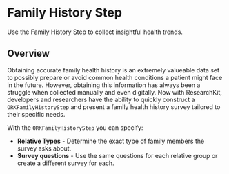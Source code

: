 # Family History Step

Use the Family History Step to collect insightful health trends.

## Overview

Obtaining accurate family health history is an extremely valueable data set to possibly prepare or avoid common health conditions a patient might face in the future. However, obtaining this information has always been a struggle when collected manually and even digitally. Now with ResearchKit, developers and researchers have the ability to quickly construct a ``ORKFamilyHistoryStep`` 
and present a family health history survey tailored to their specific needs. 

With the ``ORKFamilyHistoryStep`` you can specify:

- **Relative Types** - Determine the exact type of family members the survey asks about. 
- **Survey questions** - Use the same questions for each relative group or create a different survey for each.
